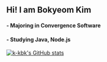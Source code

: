 ## Hi! I am Bokyeom Kim
#### - Majoring in Convergence Software 
#### - Studying Java, Node.js

[![k-kbk's GitHub stats](https://github-readme-stats.vercel.app/api?username=k-kbk&theme=algolia&hide=prs,issuses,contribs)](https://github.com/anuraghazra/github-readme-stats) 
